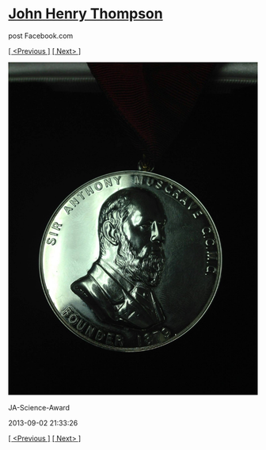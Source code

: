 # [John Henry Thompson](../README.md)
post Facebook.com

[[ <Previous ]](2013-09-02-37.md) [[ Next> ]](2013-09-02-39.md)

[![](../media/2013-09-02/JA-Science-Award-27.jpg)](../README.md)

JA-Science-Award

2013-09-02 21:33:26

[[ <Previous ]](2013-09-02-37.md) [[ Next> ]](2013-09-02-39.md)